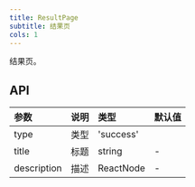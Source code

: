 ```yaml
---
title: ResultPage
subtitle: 结果页
cols: 1
---
```


结果页。

## API
| 参数           | 说明                 | 类型                | 默认值         |
| :------------- | :------------------- | :------------------ | :------------- |
| type   |  类型         | 'success' || 'error' |  - |
| title       | 标题     | string              | ​-             |
| description       | 描述   | ReactNode              | ​-             |
